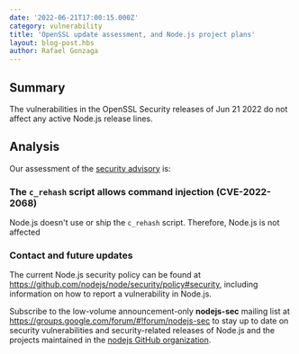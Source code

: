 ```yaml
---
date: '2022-06-21T17:00:15.000Z'
category: vulnerability
title: 'OpenSSL update assessment, and Node.js project plans'
layout: blog-post.hbs
author: Rafael Gonzaga
---
```


## Summary

The vulnerabilities in the OpenSSL Security releases of Jun 21 2022 do not affect any active Node.js release lines.

## Analysis

Our assessment of the [security advisory](https://mta.openssl.org/pipermail/openssl-announce/2022-June/000228.html) is:

### The `c_rehash` script allows command injection (CVE-2022-2068)

Node.js doesn't use or ship the `c_rehash` script. Therefore, Node.js is not affected

### Contact and future updates

The current Node.js security policy can be found at <https://github.com/nodejs/node/security/policy#security>,
including information on how to report a vulnerability in Node.js.

Subscribe to the low-volume announcement-only **nodejs-sec** mailing list at
https://groups.google.com/forum/#!forum/nodejs-sec to stay up to date on
security vulnerabilities and security-related releases of Node.js and the
projects maintained in the
[nodejs GitHub organization](https://github.com/nodejs).
